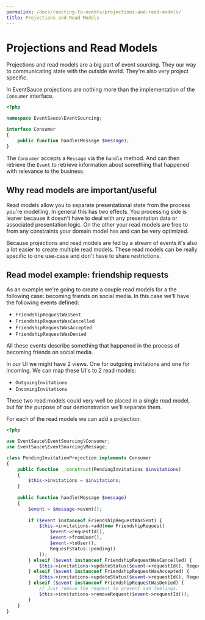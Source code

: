 ```yaml
---
permalink: /docs/reacting-to-events/projections-and-read-models/
title: Projections and Read Models
---
```


# Projections and Read Models

Projections and read models are a big part of event sourcing. They
our way to communicating state with the outside world. They're also
very project specific.

In EventSauce projections are nothing more than the implementation of
the `Consumer` interface.

```php
<?php

namespace EventSauce\EventSourcing;

interface Consumer
{
    public function handle(Message $message);
}
```

The `Consumer` accepts a `Message` via the `handle` method. And can
then retrieve the `Event` to retrieve information about something
that happened with relevance to the business.

## Why read models are important/useful

Read models allow you to separate presentational state from the process
you're modelling. In general this has two effects. You processing side
is leaner because it doesn't have to deal with any presentation data or
associated presentation logic. On the other your read models are free
to from any constraints your domain model has and can be very optimized.

Because projections and read models are fed by a stream of events it's
also a lot easier to create multiple read models. These read models can
be really specific to one use-case and don't have to share restrictions.

## Read model example: friendship requests

As an example we're going to create a couple read models for a the
following case: becoming friends on social media. In this case we'll have
the following events defined:

* `FriendshipRequestWasSent`
* `FriendshipRequestWasCancelled`
* `FriendshipRequestWasAccepted`
* `FriendshipRequestWasDenied`

All these events describe something that happened in the process of becoming
friends on social media.

In our UI we might have 2 views. One for outgoing invitations and one for incoming.
We can map these UI's to 2 read models:

* `OutgoingInvitations`
* `IncomingInvitations`

These two read models could very well be placed in a single read model, but for the
purpose of our demonstration we'll separate them.

For each of the read models we can add a projection:

```php
<?php

use EventSauce\EventSourcing\Consumer;
use EventSauce\EventSourcing\Message;

class PendingInvitationProjection implements Consumer
{
    public function __construct(PendingInvitations $invitations)
    {
        $this->invitations = $invitations;
    }
    
    public function handle(Message $message)
    {
        $event = $message->event();
        
        if ($event instanceof FriendshipRequestWasSent) {
            $this->invitations->add(new FriendshipRequest(
                $event->requestId(),
                $event->fromUser(),
                $event->toUser(),
                RequestStatus::pending()
            ));
        } elseif ($event instanceof FriendshipRequestWasCancelled) {
            $this->invitations->updateStatus($event->requestId(), RequestStatus::cancelled());
        } elseif ($event instanceof FriendshipRequestWasAccepted) {
            $this->invitations->updateStatus($event->requestId(), RequestStatus::accepted());
        } elseif ($event instanceof FriendshipRequestWasDenied) {
            // Just remove the request to prevent sad feelings.
            $this->invitations->removeRequest($event->requestId());
        }
    }
}
```

